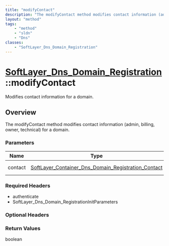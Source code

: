 ```yaml
---
title: "modifyContact"
description: "The modifyContact method modifies contact information (admin, billing, owner, technical) for a domain."
layout: "method"
tags:
    - "method"
    - "sldn"
    - "Dns"
classes:
    - "SoftLayer_Dns_Domain_Registration"
---
```

# [SoftLayer_Dns_Domain_Registration](/reference/services/SoftLayer_Dns_Domain_Registration)::modifyContact

Modifies contact information for a domain.


## Overview 
The modifyContact method modifies contact information (admin, billing, owner, technical) for a domain. 

### Parameters 
|Name | Type | Description |
| --- | --- | --- |
|contact| <a href='/reference/datatypes/SoftLayer_Container_Dns_Domain_Registration_Contact'>SoftLayer_Container_Dns_Domain_Registration_Contact </a>| Contact information|


### Required Headers
* authenticate
* SoftLayer_Dns_Domain_RegistrationInitParameters

### Optional Headers

### Return Values
boolean

